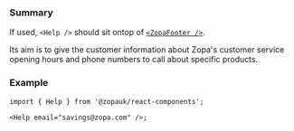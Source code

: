 ### Summary

If used, `<Help />` should sit ontop of [`<ZopaFooter />`](/#/Components/Molecules/ZopaFooter).

Its aim is to give the customer information about Zopa's customer service opening hours and phone numbers to call about specific products.

### Example

```tsx
import { Help } from '@zopauk/react-components';

<Help email="savings@zopa.com" />;
```
